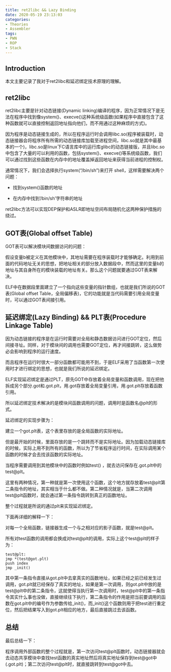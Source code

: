 ```yaml
---
title: ret2libc && Lazy Binding
date: 2020-05-19 23:13:03
categories:
- Theories
- Assembler
tags:
- PWN
- ROP
- Stack
---
```

## Introduction

本文主要记录了我对于ret2libc和延迟绑定技术原理的理解。

<!-- more -->

## ret2libc

ret2libc主要是针对动态链接(Dynamic linking)编译的程序，因为正常情况下是无法在程序中找到像system()、execve()这种系统级函数(如果程序中直接包含了这种函数就可以直接控制返回地址指向他们，而不用通过这种麻烦的方式)。

因为程序是动态链接生成的，所以在程序运行时会调用libc.so(程序被装载时，动态链接器会将程序所有所需的动态链接库加载至进程空间，libc.so就是其中最基本的一个)，libc.so是linux下C语言库中的运行库glibc的动态链接版，并且libc.so中包含了大量的可以利用的函数，包括system()、execve()等系统级函数，我们可以通过找到这些函数在内存中的地址覆盖掉返回地址来获得当前进程的控制权。

通常情况下，我们会选择执行system(“/bin/sh”)来打开 shell，这样需要解决两个问题：

* 找到system()函数的地址

* 在内存中找到’/bin/sh’字符串的地址

ret2libc方法可以实现DEP保护和ASLR即地址空间布局随机化这两种保护措施的绕过。

## GOT表(Global offset Table)

GOT表可以解决模块间数据访问的问题：

假设变量b被定义在其他模块中，其地址需要在程序装载时才能够确定。利用到前面的代码地址无关的思想，把地址相关的部分放入数据段中，然而这里的变量b的地址与其自身所在的模块装载的地址有关。那么这个问题就要通过GOT表来解决。

ELF中在数据段里面建立了一个指向这些变量的指针数组，也就是我们所说的GOT表(Global offset Table，全局偏移表)，它的功能就是当代码需要引用全局变量时，可以通过GOT表间接引用。

## 延迟绑定(Lazy Binding) && PLT表(Procedure Linkage Table)

因为动态链接的程序是在运行时需要对全局和静态数据访问进行GOT定位，然后间接寻址。同样，对于模块间的调用也需要GOT定位，再才间接跳转，这么做势必会影响到程序的运行速度。

而且程序在运行时很大一部分函数都可能用不到，于是ELF采用了当函数第一次使用时才进行绑定的思想，也就是我们所说的延迟绑定。

ELF实现延迟绑定是通过PLT，原先GOT中存放着全局变量和函数调用，现在把他拆成另个部分.got和.got.plt，用.got存放着全局变量引用，用.got.plt存放着函数引用。

所以延迟绑定技术解决的是模块间函数调用的问题，调用时是函数名@plt的形式。

延迟绑定的实现步骤为：

建立一个got.plt表，这个表里存放的是全局函数的实际地址。

但是最开始的时候，里面存放的是一个跳转而不是实际地址。因为加载动态链接库的时候，实际上用不到所有的函数，所以为了节省程序运行时间，在实际调用某个函数的时候才会去找该函数的实际地址。

当程序需要调用到其他模块中的函数时例如test() ，就去访问保存在.got.plt中的test@plt。

这里有两种情况，第一种就是第一次使用这个函数，这个地方就存放着test@plt第二条指令的地址，其实相当于什么都不做。第二种情况就是，当第二次调用test@plt函数时，就会通过第一条指令跳转到真正的函数地址。

整个过程就是所说的通过plt来实现延迟绑定。

下面再详细的解释一下：

对每一个全局函数，链接器生成一个与之相对应的影子函数，就是test@plt。

所有对test函数的调用都会换成对test@plt的调用，实际上这个test@plt的样子为：

```
test@plt:
jmp *(test@got.plt)
push index
jmp _init()
```

其中第一条指令直接从got.plt中去拿真实的函数地址，如果已经之前已经发生过调用，got.plt就已经保存了真实的地址，如果是第一次调用，则got.plt中放的是test@plt中的第二条指令，这就使得当执行第一次调用时，test@plt中的第一条指令其实什么事也没做，直接继续往下执行，第二条指令的作用是把当前要调用的函数在got.plt中的编号作为参数传给_init()，而_init()这个函数则用于把test进行重定位，然后把结果写入到got.plt相应的地方，最后直接跳过去该函数。

## 总结

最后总结一下：

程序调用外部函数的整个过程就是，第一次访问test@plt函数时，动态链接器就会去动态共享模块中查找test函数的真实地址然后将真实地址保存到test@got中(.got.plt)；第二次访问test@plt时，就直接跳转到test@got中去。
